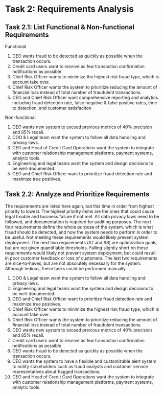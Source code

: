 # Task 2: Requirements Analysis

## Task 2.1: List Functional & Non-functional Requirements

Functional

1. CEO wants fraud to be detected as quickly as possible when the transaction occurs.
2. Credit card users want to receive as few transaction confirmation notifications as possible.
3. Chief Risk Officer wants to minimize the highest risk fraud type, which is account take over.
4. Chief Risk Officer wants the system to prioritize reducing the amount of financial loss instead of total number of fraudulent transactions.
5. CEO and Chief Risk Officer want comprehensive reporting and analytics including fraud detection rate, false negative & false positive rates, time to detection, and customer satisfaciton.

Non-functional

1. CEO wants new system to exceed previous metrics of 40% precision and 85% recall.
2. COO & Legal team want the system to follow all data handling and privacy laws.
3. CEO and Head of Credit Card Operations want the system to integrate with customer relationship management platforms, payment systems, analytic tools.
4. Engineering and legal teams want the system and design decisions to be well-documented.
5. CEO and Chief Risk Officer want to prioritize fraud detection rate and maximize true positives.

## Task 2.2: Analyze and Prioritize Requirements

The requirements are listed here again, but this time in order from highest priority to lowest. The highest priority items are the ones that could cause legal trouble and business failure if not met. All data privacy laws need to be followed, and documentation is required for auditing purposes. The next four requirements define the whole purpose of the system, which is what fraud should be detected, and how the system needs to perform in order to be useful. Not meeting these requirements would likely prevent system deployment. The next two requirements (#7 and #8) are optimization goals, but are not given quantifiable thresholds. Falling slightly short on these requirements would likely not prevent system deployment, but could result in poor customer feedback or loss of customers. The last two requirements are nice-to-haves, but are not absolutely necessary for the system. Although tedious, these tasks could be performed manually.

1. COO & Legal team want the system to follow all data handling and privacy laws.
2. Engineering and legal teams want the system and design decisions to be well-documented.
3. CEO and Chief Risk Officer want to prioritize fraud detection rate and maximize true positives.
4. Chief Risk Officer wants to minimize the highest risk fraud type, which is account take over.
5. Chief Risk Officer wants the system to prioritize reducing the amount of financial loss instead of total number of fraudulent transactions.
6. CEO wants new system to exceed previous metrics of 40% precision and 85% recall.
7. Credit card users want to receive as few transaction confirmation notifications as possible.
8. CEO wants fraud to be detected as quickly as possible when the transaction occurs.
9. CEO wants the system to have a flexible and customizable alert system to notify stakeholders such as fraud analysts and customer service representatives about flagged transactions.
10. CEO and Head of Credit Card Operations want the system to integrate with customer relationship management platforms, payment systems, analytic tools.
